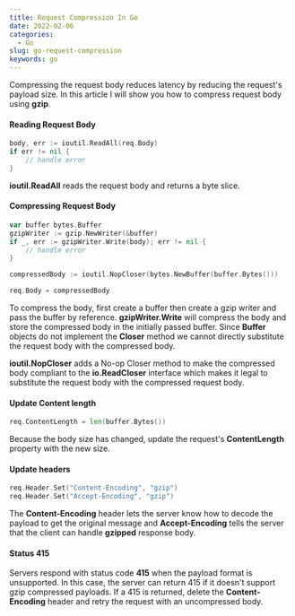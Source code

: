 ```yaml
---
title: Request Compression In Go
date: 2022-02-06
categories:
  - Go
slug: go-request-compression
keywords: go
---
```

Compressing the request body reduces latency by reducing the request's payload size. In this article I will show you how to compress request body using **gzip**.

#### Reading Request Body

```go
body, err := ioutil.ReadAll(req.Body)
if err != nil {
    // handle error
}
```

**ioutil.ReadAll** reads the request body and returns a byte slice.

#### Compressing Request Body

```go
var buffer bytes.Buffer
gzipWriter := gzip.NewWriter(&buffer)
if _, err := gzipWriter.Write(body); err != nil {
    // handle error
}

compressedBody := ioutil.NopCloser(bytes.NewBuffer(buffer.Bytes()))

req.Body = compressedBody
```
To compress the body, first create a buffer then create a gzip writer and pass the buffer by reference. **gzipWriter.Write** will compress the body and store the compressed body in the initially passed buffer. Since **Buffer** objects do not implement the **Closer** method we cannot directly substitute the request body with the compressed body.  

**ioutil.NopCloser** adds a No-op Closer method to make the compressed body compliant to the **io.ReadCloser** interface which makes it legal to substitute the request body with the compressed request body.

#### Update Content length

```go
req.ContentLength = len(buffer.Bytes())
```
Because the body size has changed, update the request's **ContentLength** property with the new size.

#### Update headers

```go
req.Header.Set("Content-Encoding", "gzip")
req.Header.Set("Accept-Encoding", "gzip")
```

The **Content-Encoding** header lets the server know how to decode the payload to get the original message and **Accept-Encoding** tells the server that the client can handle **gzipped** response body.


#### Status 415

Servers respond with status code **415** when the payload format is unsupported. In this case, the server can return 415 if it doesn't support gzip compressed payloads. If a 415 is returned, delete the **Content-Encoding** header and retry the request with an uncompressed body.

